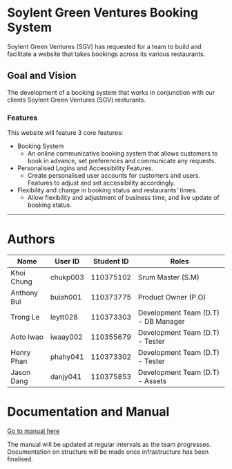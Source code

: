 # Soylent Green Ventures Booking System

Soylent Green Ventures (SGV) has requested for a team to build and facilitate a website that takes bookings across its various restaurants.

## Goal and Vision

The development of a booking system that works in conjunction with our clients Soylent Green Ventures (SGV) resturants. 

### Features

This website will feature 3 core features:
- Booking System
    - An online communicative booking system that allows customers to book in advance, set  preferences and communicate any requests.
- Personalised Logins and Accessibility Features.
    - Create personalised user accounts for customers and users. Features to adjust and set accessibility accordingly.
- Flexibility and change in booking status and restaurants' times.
    - Allow flexibility and adjustment of business time, and live update of booking status. 

___
# Authors


| Name | User ID | Student ID | Roles |
| ------ | ------ | ------ | --- |
| Khoi Chung | chukp003 | 110375102 | Srum  Master (S.M) |
| Anthony Bui| buiah001  | 110373775  | Product Owner (P.O)|
| Trong Le | leytt028  | 110373303  | Development Team (D.T) - DB Manager
| Aoto Iwao | iwaay002 | 110355679 | Development Team (D.T) - Tester|
| Henry Phan | phahy041  | 110373302  | Development Team (D.T) - Tester |
| Jason Dang | danjy041 | 110375853 | Development Team (D.T) - Assets|


# Documentation and Manual

[Go to manual here](../docs/manual.md)

The manual will be updated at regular intervals as the team progresses.
Documentation on structure will be made once infrastructure has been finalised.

